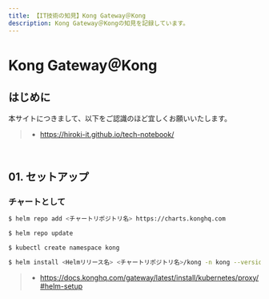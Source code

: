 ```yaml
---
title: 【IT技術の知見】Kong Gateway＠Kong
description: Kong Gateway＠Kongの知見を記録しています。
---
```


# Kong Gateway＠Kong

## はじめに

本サイトにつきまして、以下をご認識のほど宜しくお願いいたします。

> - https://hiroki-it.github.io/tech-notebook/

<br>

## 01. セットアップ

### チャートとして

```bash
$ helm repo add <チャートリポジトリ名> https://charts.konghq.com

$ helm repo update

$ kubectl create namespace kong

$ helm install <Helmリリース名> <チャートリポジトリ名>/kong -n kong --version <バージョンタグ>
```

> - https://docs.konghq.com/gateway/latest/install/kubernetes/proxy/#helm-setup

<br>
